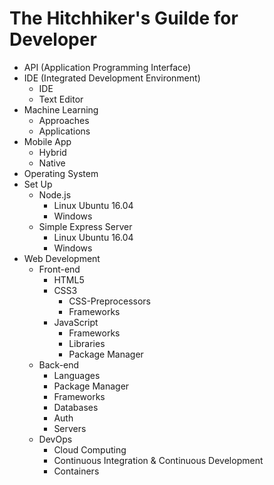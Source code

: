 # The Hitchhiker's Guilde for Developer

- API (Application Programming Interface)
- IDE (Integrated Development Environment)
    - IDE
    - Text Editor
- Machine Learning
    - Approaches
    - Applications
- Mobile App
    - Hybrid
    - Native
- Operating System
- Set Up
    - Node.js 
        - Linux Ubuntu 16.04
        - Windows
    - Simple Express Server
        - Linux Ubuntu 16.04
        - Windows
- Web Development
    - Front-end
        - HTML5
        - CSS3
            - CSS-Preprocessors
            - Frameworks
        - JavaScript
            - Frameworks
            - Libraries
            - Package Manager
    - Back-end
        - Languages
        - Package Manager
        - Frameworks
        - Databases
        - Auth
        - Servers
    - DevOps
        - Cloud Computing
        - Continuous Integration & Continuous Development
        - Containers